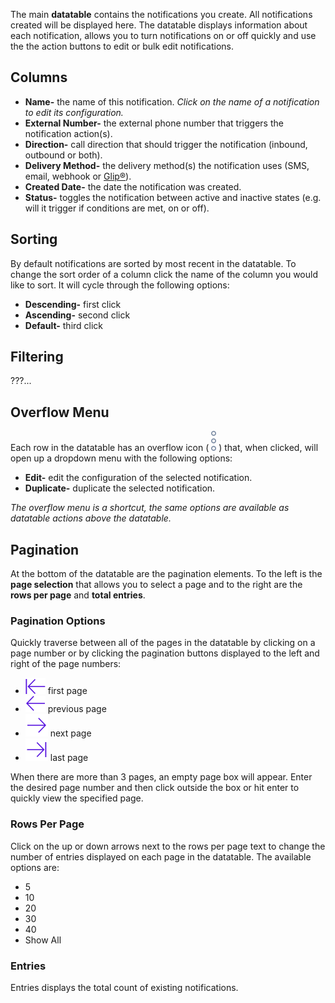The main **datatable** contains the notifications you create. All notifications created will be displayed here. The datatable displays information about each notification, allows you to turn  notifications on or off quickly and use the the action buttons to edit or bulk edit notifications.

## Columns
* **Name-** the name of this notification. *Click on the name of a notification to edit its configuration.*
* **External Number-** the external phone number that triggers the notification action(s).
* **Direction-** call direction that should trigger the notification (inbound, outbound or both).
* **Delivery Method-** the delivery method(s) the notification uses (SMS, email, webhook or [Glip®](https://app.ringcentral.com)).
* **Created Date-** the date the notification was created.
* **Status-** toggles the notification between active and inactive states (e.g. will it trigger if conditions are met, on or off).

## Sorting
By default notifications are sorted by most recent in the datatable. To change the sort order of a column click the name of the column you would like to sort. It will cycle through the following options:

* **Descending-** first click
* **Ascending-** second click
* **Default-** third click

## Filtering
???...

## Overflow Menu
Each row in the datatable has an overflow icon ( ![Overflow Icon](../assets/overflow-icon.svg "Overflow Icon") ) that, when clicked, will open up a dropdown menu with the following options:

* **Edit-** edit the configuration of the selected notification.
* **Duplicate-** duplicate the selected notification.

*The overflow menu is a shortcut, the same options are available as datatable actions above the datatable.*

## Pagination
At the bottom of the datatable are the pagination elements. To the left is the **page selection** that allows you to select a page and to the right are the **rows per page** and **total entries**.

### Pagination Options
Quickly traverse between all of the pages in the datatable by clicking on a page number or by clicking the pagination buttons displayed to the left and right of the page numbers:

* ![First Page Icon](../assets/first-page-icon.svg "First Page Icon") first page
* ![Previous Page Icon](../assets/previous-page-icon.svg "Previous Page Icon") previous page
* ![Next Page Icon](../assets/next-page-icon.svg "Next Page Icon") next page
* ![Last Page Icon](../assets/last-page-icon.svg "Last Page Icon") last page

When there are more than 3 pages, an empty page box will appear. Enter the desired page number and then click outside the box or hit enter to quickly view the specified page.

### Rows Per Page
Click on the up or down arrows next to the rows per page text to change the number of entries displayed on each page in the datatable. The available options are:

* 5
* 10
* 20
* 30
* 40
* Show All

### Entries
Entries displays the total count of existing notifications.